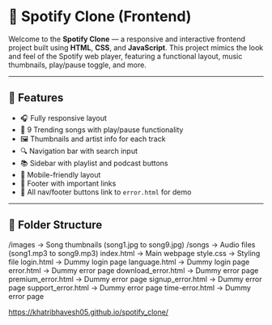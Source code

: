 # 🎵 Spotify Clone (Frontend)

Welcome to the **Spotify Clone** — a responsive and interactive frontend project built using **HTML**, **CSS**, and **JavaScript**. 
This project mimics the look and feel of the Spotify web player, featuring a functional layout, music thumbnails, play/pause toggle, and more.

---

## 📌 Features

- 🎧 Fully responsive layout
- 🎵 9 Trending songs with play/pause functionality
- 🖼️ Thumbnails and artist info for each track
- 🔍 Navigation bar with search input
- 📚 Sidebar with playlist and podcast buttons
- 📱 Mobile-friendly layout
- 🦶 Footer with important links
- 🚫 All nav/footer buttons link to `error.html` for demo

---

## 📁 Folder Structure
/images → Song thumbnails (song1.jpg to song9.jpg)
/songs → Audio files (song1.mp3 to song9.mp3)
index.html → Main webpage
style.css → Styling file
login.html → Dummy login page
language.html  → Dummy login page 
error.html → Dummy error page
download_error.html → Dummy error page
premium_error.html  → Dummy error page
signup_error.html → Dummy error page
support_error.html → Dummy error page
time-error.html → Dummy error page



https://khatribhavesh05.github.io/spotify_clone/

